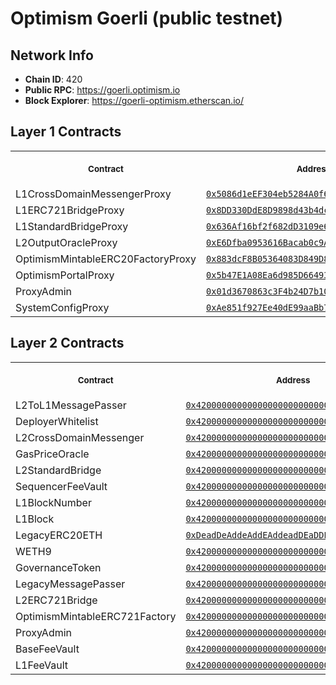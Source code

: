 # Optimism Goerli (public testnet)
## Network Info
- **Chain ID**: 420
- **Public RPC**: https://goerli.optimism.io
- **Block Explorer**: https://goerli-optimism.etherscan.io/
## Layer 1 Contracts
<table>
<tr>
<th>
<img width="506px" height="0px" />
<p><small>Contract</small></p>
</th>
<th>
<img width="506px" height="0px" />
<p><small>Address</small></p>
</th>
</tr>
<tr>
<td>
L1CrossDomainMessengerProxy
</td>
<td align="center">
<a href="https://goerli.etherscan.io/address/0x5086d1eEF304eb5284A0f6720f79403b4e9bE294">
<code>0x5086d1eEF304eb5284A0f6720f79403b4e9bE294</code>
</a>
</td>
</tr>
<tr>
<td>
L1ERC721BridgeProxy
</td>
<td align="center">
<a href="https://goerli.etherscan.io/address/0x8DD330DdE8D9898d43b4dc840Da27A07dF91b3c9">
<code>0x8DD330DdE8D9898d43b4dc840Da27A07dF91b3c9</code>
</a>
</td>
</tr>
<tr>
<td>
L1StandardBridgeProxy
</td>
<td align="center">
<a href="https://goerli.etherscan.io/address/0x636Af16bf2f682dD3109e60102b8E1A089FedAa8">
<code>0x636Af16bf2f682dD3109e60102b8E1A089FedAa8</code>
</a>
</td>
</tr>
<tr>
<td>
L2OutputOracleProxy
</td>
<td align="center">
<a href="https://goerli.etherscan.io/address/0xE6Dfba0953616Bacab0c9A8ecb3a9BBa77FC15c0">
<code>0xE6Dfba0953616Bacab0c9A8ecb3a9BBa77FC15c0</code>
</a>
</td>
</tr>
<tr>
<td>
OptimismMintableERC20FactoryProxy
</td>
<td align="center">
<a href="https://goerli.etherscan.io/address/0x883dcF8B05364083D849D8bD226bC8Cb4c42F9C5">
<code>0x883dcF8B05364083D849D8bD226bC8Cb4c42F9C5</code>
</a>
</td>
</tr>
<tr>
<td>
OptimismPortalProxy
</td>
<td align="center">
<a href="https://goerli.etherscan.io/address/0x5b47E1A08Ea6d985D6649300584e6722Ec4B1383">
<code>0x5b47E1A08Ea6d985D6649300584e6722Ec4B1383</code>
</a>
</td>
</tr>
<tr>
<td>
ProxyAdmin
</td>
<td align="center">
<a href="https://goerli.etherscan.io/address/0x01d3670863c3F4b24D7b107900f0b75d4BbC6e0d">
<code>0x01d3670863c3F4b24D7b107900f0b75d4BbC6e0d</code>
</a>
</td>
</tr>
<tr>
<td>
SystemConfigProxy
</td>
<td align="center">
<a href="https://goerli.etherscan.io/address/0xAe851f927Ee40dE99aaBb7461C00f9622ab91d60">
<code>0xAe851f927Ee40dE99aaBb7461C00f9622ab91d60</code>
</a>
</td>
</tr>
</table>

## Layer 2 Contracts
<table>
<tr>
<th>
<img width="506px" height="0px" />
<p><small>Contract</small></p>
</th>
<th>
<img width="506px" height="0px" />
<p><small>Address</small></p>
</th>
</tr>
<tr>
<td>
L2ToL1MessagePasser
</td>
<td align="center">
<a href="https://goerli-optimism.etherscan.io//address/0x4200000000000000000000000000000000000016">
<code>0x4200000000000000000000000000000000000016</code>
</a>
</td>
</tr>
<tr>
<td>
DeployerWhitelist
</td>
<td align="center">
<a href="https://goerli-optimism.etherscan.io//address/0x4200000000000000000000000000000000000002">
<code>0x4200000000000000000000000000000000000002</code>
</a>
</td>
</tr>
<tr>
<td>
L2CrossDomainMessenger
</td>
<td align="center">
<a href="https://goerli-optimism.etherscan.io//address/0x4200000000000000000000000000000000000007">
<code>0x4200000000000000000000000000000000000007</code>
</a>
</td>
</tr>
<tr>
<td>
GasPriceOracle
</td>
<td align="center">
<a href="https://goerli-optimism.etherscan.io//address/0x420000000000000000000000000000000000000F">
<code>0x420000000000000000000000000000000000000F</code>
</a>
</td>
</tr>
<tr>
<td>
L2StandardBridge
</td>
<td align="center">
<a href="https://goerli-optimism.etherscan.io//address/0x4200000000000000000000000000000000000010">
<code>0x4200000000000000000000000000000000000010</code>
</a>
</td>
</tr>
<tr>
<td>
SequencerFeeVault
</td>
<td align="center">
<a href="https://goerli-optimism.etherscan.io//address/0x4200000000000000000000000000000000000011">
<code>0x4200000000000000000000000000000000000011</code>
</a>
</td>
</tr>
<tr>
<td>
L1BlockNumber
</td>
<td align="center">
<a href="https://goerli-optimism.etherscan.io//address/0x4200000000000000000000000000000000000013">
<code>0x4200000000000000000000000000000000000013</code>
</a>
</td>
</tr>
<tr>
<td>
L1Block
</td>
<td align="center">
<a href="https://goerli-optimism.etherscan.io//address/0x4200000000000000000000000000000000000015">
<code>0x4200000000000000000000000000000000000015</code>
</a>
</td>
</tr>
<tr>
<td>
LegacyERC20ETH
</td>
<td align="center">
<a href="https://goerli-optimism.etherscan.io//address/0xDeadDeAddeAddEAddeadDEaDDEAdDeaDDeAD0000">
<code>0xDeadDeAddeAddEAddeadDEaDDEAdDeaDDeAD0000</code>
</a>
</td>
</tr>
<tr>
<td>
WETH9
</td>
<td align="center">
<a href="https://goerli-optimism.etherscan.io//address/0x4200000000000000000000000000000000000006">
<code>0x4200000000000000000000000000000000000006</code>
</a>
</td>
</tr>
<tr>
<td>
GovernanceToken
</td>
<td align="center">
<a href="https://goerli-optimism.etherscan.io//address/0x4200000000000000000000000000000000000042">
<code>0x4200000000000000000000000000000000000042</code>
</a>
</td>
</tr>
<tr>
<td>
LegacyMessagePasser
</td>
<td align="center">
<a href="https://goerli-optimism.etherscan.io//address/0x4200000000000000000000000000000000000000">
<code>0x4200000000000000000000000000000000000000</code>
</a>
</td>
</tr>
<tr>
<td>
L2ERC721Bridge
</td>
<td align="center">
<a href="https://goerli-optimism.etherscan.io//address/0x4200000000000000000000000000000000000014">
<code>0x4200000000000000000000000000000000000014</code>
</a>
</td>
</tr>
<tr>
<td>
OptimismMintableERC721Factory
</td>
<td align="center">
<a href="https://goerli-optimism.etherscan.io//address/0x4200000000000000000000000000000000000017">
<code>0x4200000000000000000000000000000000000017</code>
</a>
</td>
</tr>
<tr>
<td>
ProxyAdmin
</td>
<td align="center">
<a href="https://goerli-optimism.etherscan.io//address/0x4200000000000000000000000000000000000018">
<code>0x4200000000000000000000000000000000000018</code>
</a>
</td>
</tr>
<tr>
<td>
BaseFeeVault
</td>
<td align="center">
<a href="https://goerli-optimism.etherscan.io//address/0x4200000000000000000000000000000000000019">
<code>0x4200000000000000000000000000000000000019</code>
</a>
</td>
</tr>
<tr>
<td>
L1FeeVault
</td>
<td align="center">
<a href="https://goerli-optimism.etherscan.io//address/0x420000000000000000000000000000000000001a">
<code>0x420000000000000000000000000000000000001a</code>
</a>
</td>
</tr>
</table>

